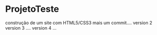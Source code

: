 # ProjetoTeste
construção de um site com HTML5/CSS3
mais um commit....
version 2
version 3 ....
version 4 ...
